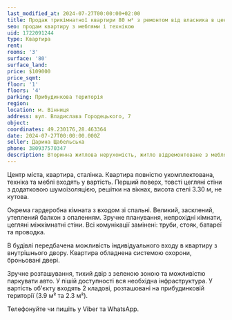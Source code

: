 ```yaml
---
last_modified_at: 2024-07-27T00:00:00+02:00
title: Продаж трикімнатної квартири 80 м² з ремонтом від власника в центрі на Владислава Городецького
seo: продам квартиру з меблями і технікою
uid: 1722091244
type: Квартира
rent:
rooms: '3'
surface: '80'
surface_land:
price: $109000
price_sqmt:
floor: '1'
floors: '4'
parking: Прибудинкова територія
region:
location: м. Вінниця
address: вул. Владислава Городецького, 7
object:
coordinates: 49.230176,28.463364
date: 2024-07-27T00:00:00.000Z
seller: Дарина Щабельська
phone: 380937570347
description: Вторинна житлова нерухомість, житло відремонтоване з меблями і технікою, придатне і готове для проживання
---
```


Центр міста, квартира, сталінка. Квартира повністю укомплектована, техніка та меблі входять у вартість. Перший поверх, товсті цегляні стіни з додатковою шумоізоляцією, решітки на вікнах, висота стелі 3.30 м, не кутова.

Окрема гардеробна кімната з входом зі спальні. Великий, засклений, утеплений балкон з опаленням. Зручне планування, непрохідні кімнати, цегляні міжкімнатні стіни. Всі комунікації замінені: труби, стояк, батареї та проводка.

В будівлі передбачена можливість індивідуального входу в квартиру з внутрішнього двору. Квартира обладнена системою охорони, броньовані двері.

Зручне розташування, тихий двір з зеленою зоною та можливістю паркувати авто. У пішій доступності вся необхідна інфраструктура. У вартість об'єкту входять 2 кладові, розташовані на прибудинковій території (3.9 м² та 2.3 м²).

Телефонуйте чи пишіть у Viber та WhatsApp.
